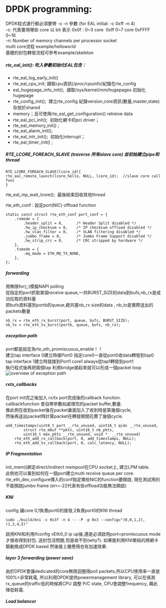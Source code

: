 # DPDK programming:
DPDK程式運行都必須要帶 -c -n 參數 (for EAL initial: -c 0xff -n 4)  
-c: 代表要用哪些 core 以 bit 表示 0x0f : 0~3 core  0xff 0~7 core 0xFFFF 0~16   
-n: Number of memory channels per processor socket  
multi core流程 example/helloworld  
基礎的封包轉發流程可參考example/skeleton

##### rte_eal_init(): 吃入參數初始化EAL包含：
* rte_eal_log_early_init()   
* rte_eal_cpu_init; 讀取cpu資訊(/proc/cpuinfo)紀錄在rte_config  
* eal_hugepage_info_init();  讀取/sys/kernel/mm/hugepages 初始化hugepage  
* rte_config_init();  建立rte_config 紀錄version,core資訊(數量,master,state)存放於shared 
* memory；且可使用rte_eal_get_configuration() retreive data  
* rte_eal_pci_init();  初始化網卡的pci driver；  
* rte_eal_memory_init() ;  
* rte_eal_alarm_init();  
* rte_eal_intr_init();  初始化interrupt；  
* rte_eal_timer_init() ;  
##### RTE_LCORE_FOREACH_SLAVE (traverse 所有slave core) 並初始建立pipe和thread  
```
RTE_LCORE_FOREACH_SLAVE(lcore_id){
rte_eal_remote_launch(lcore_hello, NULL, lcore_id);  //slave core call func
}
```
rte_eal_mp_wait_lcore();  最後結束回收其他thread


rte_eth_conf : 設定port(NIC) offload function
```
static const struct rte_eth_conf port_conf = {
	.rxmode = {
		.header_split = 0,      /* Header Split disabled */
		.hw_ip_checksum = 0,    /* IP checksum offload disabled */
		.hw_vlan_filter = 0,    /* VLAN filtering disabled */
		.jumbo_frame = 0,       /* Jumbo Frame Support disabled */
		.hw_strip_crc = 0,      /* CRC stripped by hardware */
	},
	.txmode = {
		.mq_mode = ETH_MQ_TX_NONE,
	},
};
```
##### forwarding
用無限for(;;)模擬NAPI polling  
從指定的port抓取某個receive queue,一共BURST_SIZE的data到bufs,nb_rx是成功拉取的資料量  
把bufs資料塞到portb的queue,總共塞nb_rx size的data , nb_tx是實際送出的packets數量
```
nb_rx = rte_eth_rx_burst(port, queue, bufs, BURST_SIZE);
nb_tx = rte_eth_tx_burst(portb, queue, bufs, nb_rx);
```

##### exception path
port都是設定為rte_eth_promiscuous_enable！！  
建立tap interface 0建立時接Port0 指定core0一直從port0收data轉發到tap0  
tap interface 1建立時就接到Port1 core1 always從tap1轉發到port1  
執行程式後再把兩個tap 利用bridge接起來就可以形成一個packet loop  
![overview of exception path](http://dpdk.org/doc/guides/_images/exception_path_example.svg)

##### rxtx_callbacks
在port init完之後加入 rx/tx port完成後的callback function.  
callbackfunction 會自帶參數如處理完的packet buffer,數量.  
像此例在收到packet後在packet裏面加入了收到時是第幾個cycle,  
然後再送出packet時計算packet在轉發期間花費了幾個cycle.  
```
add_timestamps(uint8_t port __rte_unused, uint16_t qidx __rte_unused,
		struct rte_mbuf **pkts, uint16_t nb_pkts,
		uint16_t max_pkts __rte_unused, void *_ __rte_unused)
	rte_eth_add_rx_callback(port, 0, add_timestamps, NULL);
	rte_eth_add_tx_callback(port, 0, calc_latency, NULL);
```
##### IP Fragmentation
init_mem()綁定direct/indirect mempool在CPU socket上, 建立LPM table.  
此例也可以看到如何在一個port建立multi receive queue per core.  
rte_eth_dev_configure傳入的conf指定哪些NIC的function要開啟, 現在測試用的不能開啟jumbo frame (err=-22代表有些offload功能無法開啟)

##### KNI
config 讓core 0,1負責port0的接發,2負責port0的KNI thread  
```
sudo ./build/kni -c 0x3f -n 4 -- -P -p 0x3 --config="(0,0,1,2),(1,3,4,5)"
```
啟用KNI和利用ifconfig vEth0_0 ip up後,還是必須啟用port=promiscuous mode才接收得到封包. 送封包沒問題,但是收不到(why?).
如果能利用KNI單純的將網卡驅動換成DPDK based 然後接上層應用也有加速效果.

##### layer 3 forwarding (power save)
由於DPDK會讓dedicated的core無限迴圈得poll packets,所以CPU使用率一直是100%>非常耗電, 所以利用DPDK提供powermanagement library, 可以在偵測rx_queue的traffic低的時候將CPU 調整 P/C state, CPU會調整frequency, 藉此降低耗電.

##### Load balancer
